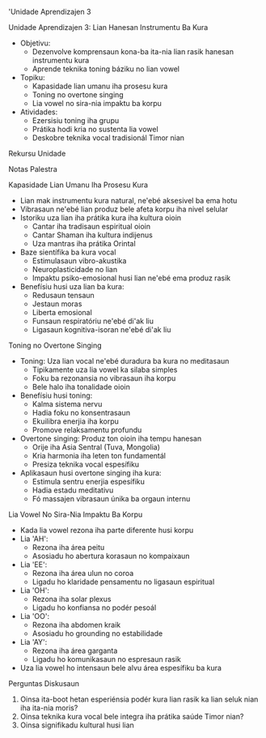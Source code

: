 'Unidade Aprendizajen 3

Unidade Aprendizajen 3: Lian Hanesan Instrumentu Ba Kura
- Objetivu:
  * Dezenvolve komprensaun kona-ba ita-nia lian rasik hanesan instrumentu kura
  * Aprende teknika toning báziku no lian vowel 
- Topiku:
  * Kapasidade lian umanu iha prosesu kura
  * Toning no overtone singing
  * Lia vowel no sira-nia impaktu ba korpu
- Atividades:
  * Ezersisiu toning iha grupu
  * Prátika hodi kria no sustenta lia vowel
  * Deskobre teknika vocal tradisionál Timor nian

Rekursu Unidade 

Notas Palestra 

Kapasidade Lian Umanu Iha Prosesu Kura

- Lian mak instrumentu kura natural, ne'ebé aksesivel ba ema hotu
- Vibrasaun ne'ebé lian produz bele afeta korpu iha nivel selular
- Istoriku uza lian iha prátika kura iha kultura oioin
  * Cantar iha tradisaun espiritual oioin
  * Cantar Shaman iha kultura indijenus
  * Uza mantras iha prátika Orintal
- Baze sientífika ba kura vocal
  * Estimulasaun vibro-akustika
  * Neuroplasticidade no lian
  * Impaktu psiko-emosional husi lian ne'ebé ema produz rasik
- Benefísiu husi uza lian ba kura:
  * Redusaun tensaun
  * Jestaun moras
  * Liberta emosional
  * Funsaun respiratóriu ne'ebé di'ak liu
  * Ligasaun kognitiva-isoran ne'ebé di'ak liu

Toning no Overtone Singing

- Toning: Uza lian vocal ne'ebé duradura ba kura no meditasaun
  * Tipikamente uza lia vowel ka silaba simples
  * Foku ba rezonansia no vibrasaun iha korpu
  * Bele halo iha tonalidade oioin
- Benefísiu husi toning:
  * Kalma sistema nervu
  * Hadia foku no konsentrasaun
  * Ekuilibra enerjia iha korpu
  * Promove relaksamentu profundu
- Overtone singing: Produz ton oioin iha tempu hanesan
  * Orije iha Asia Sentral (Tuva, Mongolia)
  * Kria harmonia iha leten ton fundamentál
  * Presiza teknika vocal espesífiku
- Aplikasaun husi overtone singing iha kura:
  * Estimula sentru enerjia espesífiku
  * Hadia estadu meditativu
  * Fó massajen vibrasaun únika ba orgaun internu

Lia Vowel No Sira-Nia Impaktu Ba Korpu

- Kada lia vowel rezona iha parte diferente husi korpu
- Lia 'AH':
  * Rezona iha área peitu
  * Asosiadu ho abertura korasaun no kompaixaun
- Lia 'EE':
  * Rezona iha área ulun no coroa
  * Ligadu ho klaridade pensamentu no ligasaun espiritual
- Lia 'OH':
  * Rezona iha solar plexus
  * Ligadu ho konfiansa no podér pesoál
- Lia 'OO':
  * Rezona iha abdomen kraik
  * Asosiadu ho grounding no estabilidade
- Lia 'AY':
  * Rezona iha área garganta
  * Ligadu ho komunikasaun no espresaun rasik
- Uza lia vowel ho intensaun bele alvu área espesífiku ba kura

Perguntas Diskusaun

1. Oinsa ita-boot hetan esperiénsia podér kura lian rasik ka lian seluk nian iha ita-nia moris?
2. Oinsa teknika kura vocal bele integra iha prátika saúde Timor nian?
3. Oinsa signifikadu kultural husi lian